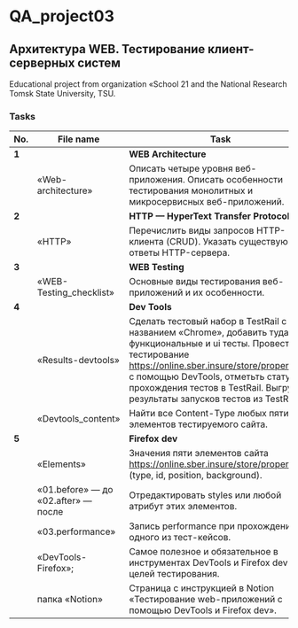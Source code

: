 # QA_project03
Архитектура WEB. Тестирование клиент-серверных систем
 ---
 
 Educational project from organization «School 21 and the National Research Tomsk State University, TSU.
 
 <h3>Tasks</h3>
 
| No. | File name             | Task                                                                        | Status |
| --- | ----------------------| --------------------------------------------------------------------------- | ------ |
| **1** |                       | **WEB Architecture**                                                        |        |
|     | «Web-architecture»    | Описать четыре уровня веб-приложения. Описать особенности тестирования монолитных и микросервисных веб-приложений.| ✅     |
| **2** |                     | **HTTP — HyperText Transfer Protocol**                                      |        |
|     | «HTTP»                | Перечислить виды запросов HTTP-клиента (CRUD). Указать существующие ответы HTTP-сервера. | ✅     |
| **3** |                       | **WEB Testing**                                                             |        |
|     | «WEB-Testing_checklist» | Основные виды тестирования веб-приложений и их особенности.               | ✅     |
| **4** |                       | **Dev Tools**                                                               |        |
|     | «Results-devtools»    | Сделать тестовый набор в TestRail с названием «Chrome», добавить туда функциональные и ui тесты. Провести тестирование https://online.sber.insure/store/propertyins/ с помощью DevTools, отметьть статус прохождения тестов в TestRail. Выгрузить результаты запусков тестов из TestRail. | ✅     |
|     | «Devtools_content»    | Найти все Content-Type любых пяти элементов тестируемого сайта.             | ✅     |
| **5** |                       | **Firefox dev**                                                               |        |
|     | «Elements»            | Значения пяти элементов сайта https://online.sber.insure/store/propertyins/ (type, id, position, background). | ✅    |
|     | «01.before» — до «02.after» — после | Отредактировать styles или любой атрибут этих элементов. | ✅   |
|     | «03.performance» | Запись performance при прохождении одного из тест-кейсов. | ✅   |
|     | «DevTools-Firefox»; | Самое полезное и обязательное в инструментах DevTools и Firefox dev для целей тестирования. | ✅   |
|     | папка «Notion»  | Страница с инструкцией в Notion «Тестирование web-приложений с помощью DevTools и Firefox dev». | ✅   |
